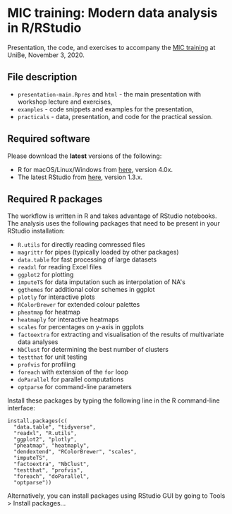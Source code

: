 # MIC training: Modern data analysis in R/RStudio

Presentation, the code, and exercises to accompany the [MIC training](https://ilias.unibe.ch/goto_ilias3_unibe_crs_1713478.html) at UniBe, November 3, 2020.

## File description

- `presentation-main.Rpres` and `html` - the main presentation with workshop lecture and exercises,
- `examples` - code snippets and examples for the presentation,
- `practicals` - data, presentation, and code for the practical session.

## Required software

Please download the **latest** versions of the following:

- R for macOS/Linux/Windows from [here](https://stat.ethz.ch/CRAN/), version 4.0x.
- The latest RStudio from [here](https://www.rstudio.com/products/rstudio/download/#download), version 1.3.x.

## Required R packages

The workflow is written in R and takes advantage of RStudio notebooks. The analysis uses the following packages that need to be present in your RStudio installation:

- `R.utils` for directly reading comressed files
- `magrittr` for pipes (typically loaded by other packages)
- `data.table` for fast processing of large datasets
- `readxl` for reading Excel files
- `ggplot2` for plotting
- `imputeTS` for data imputation such as interpolation of NA's
- `ggthemes` for additional color schemes in ggplot
- `plotly` for interactive plots
- `RColorBrewer` for extended colour palettes
- `pheatmap` for heatmap
- `heatmaply` for interactive heatmaps
- `scales` for percentages on y-axis in ggplots
- `factoextra` for extracting and visualisation of the results of multivariate data analyses
- `NbClust` for determining the best number of clusters
- `testthat` for unit testing
- `profvis` for profiling
- `foreach` with extension of the `for` loop
- `doParallel` for parallel computations
- `optparse` for command-line parameters


Install these packages by typing the following line in the R command-line interface:

```{r}
install.packages(c(
  "data.table", "tidyverse",
  "readxl", "R.utils",
  "ggplot2", "plotly",
  "pheatmap", "heatmaply",
  "dendextend", "RColorBrewer", "scales",
  "imputeTS", 
  "factoextra", "NbClust",
  "testthat", "profvis",
  "foreach", "doParallel",
  "optparse")) 
```

Alternatively, you can install packages using RStudio GUI by going to Tools > Install packages...